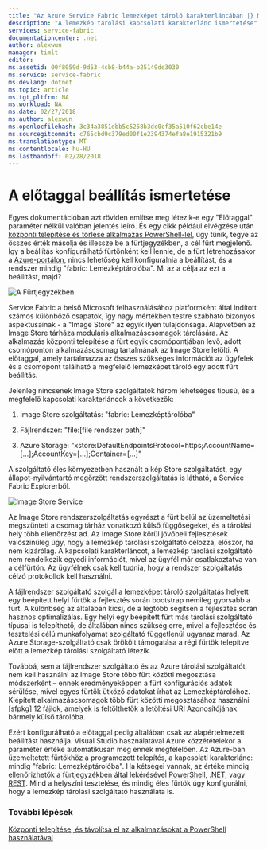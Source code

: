 ```yaml
---
title: "Az Azure Service Fabric lemezképet tároló karakterláncában |} Microsoft Docs"
description: "A lemezkép tárolási kapcsolati karakterlánc ismertetése"
services: service-fabric
documentationcenter: .net
author: alexwun
manager: timlt
editor: 
ms.assetid: 00f8059d-9d53-4cb8-b44a-b25149de3030
ms.service: service-fabric
ms.devlang: dotnet
ms.topic: article
ms.tgt_pltfrm: NA
ms.workload: NA
ms.date: 02/27/2018
ms.author: alexwun
ms.openlocfilehash: 3c34a3851dbb5c5258b3dc0cf35a510f62cbe14e
ms.sourcegitcommit: c765cbd9c379ed00f1e2394374efa8e1915321b9
ms.translationtype: MT
ms.contentlocale: hu-HU
ms.lasthandoff: 02/28/2018
---
```

# <a name="understand-the-imagestoreconnectionstring-setting"></a>A előtaggal beállítás ismertetése

Egyes dokumentációban azt röviden említse meg létezik-e egy "Előtaggal" paraméter nélkül valóban jelentés leíró. És egy cikk például elvégzése után [központi telepítése és törlése alkalmazás PowerShell-lel][10], úgy tűnik, tegye az összes érték másolja és illessze be a fürtjegyzékben, a cél fürt megjelenő. Így a beállítás konfigurálható fürtönként kell lennie, de a fürt létrehozásakor a [Azure-portálon][11], nincs lehetőség kell konfigurálnia a beállítást, és a rendszer mindig "fabric: Lemezképtárolóba". Mi az a célja az ezt a beállítást, majd?

![A Fürtjegyzékben][img_cm]

Service Fabric a belső Microsoft felhasználásához platformként által indított számos különböző csapatok, így nagy mértékben testre szabható bizonyos aspektusainak - a "Image Store" az egyik ilyen tulajdonsága. Alapvetően az Image Store tárháza moduláris alkalmazáscsomagok tárolására. Az alkalmazás központi telepítése a fürt egyik csomópontjában levő, adott csomóponton alkalmazáscsomag tartalmának az Image Store letölti. A előtaggal, amely tartalmazza az összes szükséges információt az ügyfelek és a csomópont található a megfelelő lemezképet tároló egy adott fürt beállítás.

Jelenleg nincsenek Image Store szolgáltatók három lehetséges típusú, és a megfelelő kapcsolati karakterláncok a következők:

1. Image Store szolgáltatás: "fabric: Lemezképtárolóba"

2. Fájlrendszer: "file:[file rendszer path]"

3. Azure Storage: "xstore:DefaultEndpointsProtocol=https;AccountName=[...];AccountKey=[...];Container=[...]"

A szolgáltató éles környezetben használt a kép Store szolgáltatást, egy állapot-nyilvántartó megőrzött rendszerszolgáltatás is látható, a Service Fabric Explorerből. 

![Image Store Service][img_is]

Az Image Store rendszerszolgáltatás egyrészt a fürt belül az üzemeltetési megszünteti a csomag tárház vonatkozó külső függőségeket, és a tárolási hely több ellenőrzést ad. Az Image Store körül jövőbeli fejlesztések valószínűleg úgy, hogy a lemezkép tárolási szolgáltató célozza, először, ha nem kizárólag. A kapcsolati karakterláncot, a lemezkép tárolási szolgáltató nem rendelkezik egyedi információt, mivel az ügyfél már csatlakoztatva van a célfürtön. Az ügyfélnek csak kell tudnia, hogy a rendszer szolgáltatás célzó protokollok kell használni.

A fájlrendszer szolgáltató szolgál a lemezképet tároló szolgáltatás helyett egy beépített helyi fürtök a fejlesztés során bootstrap némileg gyorsabb a fürt. A különbség az általában kicsi, de a legtöbb segítsen a fejlesztés során hasznos optimalizálás. Egy helyi egy beépített fürt más tárolási szolgáltató típusai is telepíthető, de általában nincs szükség erre, mivel a fejlesztése és tesztelési célú munkafolyamat szolgáltató függetlenül ugyanaz marad. Az Azure Storage-szolgáltató csak örökölt támogatása a régi fürtök telepítve előtt a lemezkép tárolási szolgáltató létezik.

Továbbá, sem a fájlrendszer szolgáltató és az Azure tárolási szolgáltatót, nem kell használni az Image Store több fürt közötti megosztása módszerként – ennek eredményeképpen a fürt konfigurációs adatok sérülése, mivel egyes fürtök ütköző adatokat írhat az Lemezképtárolóhoz. Kiépített alkalmazáscsomagok több fürt közötti megosztásához használni [sfpkg] [ 12] fájlok, amelyek is feltölthetők a letöltési URI Azonosítójának bármely külső tárolóba.

Ezért konfigurálható a előtaggal pedig általában csak az alapértelmezett beállítást használja. Visual Studio használatával Azure közzétételekor a paraméter értéke automatikusan meg ennek megfelelően. Az Azure-ban üzemeltetett fürtökhöz a programozott telepítés, a kapcsolati karakterlánc: mindig "fabric: Lemezképtárolóba". Ha kétségei vannak, az értéke mindig ellenőrizhetők a fürtjegyzékben által lekérésével [PowerShell](https://docs.microsoft.com/powershell/servicefabric/vlatest/get-servicefabricclustermanifest), [.NET](https://msdn.microsoft.com/library/azure/mt161375.aspx), vagy [REST](https://docs.microsoft.com/rest/api/servicefabric/get-a-cluster-manifest). Mind a helyszíni tesztelése, és mindig éles fürtök úgy konfigurálni, hogy a lemezkép tárolási szolgáltató használata is.

### <a name="next-steps"></a>További lépések
[Központi telepítése, és távolítsa el az alkalmazásokat a PowerShell használatával][10]

<!--Image references-->
[img_is]: ./media/service-fabric-image-store-connection-string/image_store_service.png
[img_cm]: ./media/service-fabric-image-store-connection-string/cluster_manifest.png

[10]: service-fabric-deploy-remove-applications.md
[11]: service-fabric-cluster-creation-via-portal.md
[12]: service-fabric-package-apps.md#create-an-sfpkg
